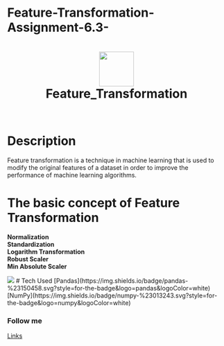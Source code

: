 # Feature-Transformation-Assignment-6.3-
<div align="center">
      <h1> <img src="" width="80px"><br/>Feature_Transformation</h1>
     </div>
<p align="center"> <a href="https://github.com/EmamulHossen" target="_blank"><img alt="" src="https://img.shields.io/badge/Website-EA4C89?style=normal&logo=dribbble&logoColor=white" style="vertical-align:center" /></a> <a href="https://twitter.com/EmamulHossen17" target="_blank"><img alt="" src="https://img.shields.io/badge/Twitter-1DA1F2?style=normal&logo=twitter&logoColor=white" style="vertical-align:center" /></a> <a href="https://www.facebook.com/emamul.hossen.503" target="_blank"><img alt="" src="https://img.shields.io/badge/Facebook-1877F2?style=normal&logo=facebook&logoColor=white" style="vertical-align:center" /></a> <a href="https://www.linkedin.com/in/emamul-hossen-9a8ab1255/}" target="_blank"><img alt="" src="https://img.shields.io/badge/LinkedIn-0077B5?style=normal&logo=linkedin&logoColor=white" style="vertical-align:center" /></a> </p>

# Description
 Feature transformation is a technique in machine learning that is used to modify the original features of a dataset in order to improve the performance of machine learning algorithms. 

# The basic concept of Feature Transformation
**Normalization**<br/>
**Standardization**<br/>
**Logarithm Transformation**<br/>
**Robust Scaler**<br/>
**Min Absolute Scaler**

 <img src="https://media.geeksforgeeks.org/wp-content/uploads/20221222013208/Screenshot_2022-12-22-01-31-04-96_4a24d271e133915ae237d4bec6ffe368.jpg">
# Tech Used
  [Pandas](https://img.shields.io/badge/pandas-%23150458.svg?style=for-the-badge&logo=pandas&logoColor=white) [NumPy](https://img.shields.io/badge/numpy-%23013243.svg?style=for-the-badge&logo=numpy&logoColor=white)
      
      
### Follow me
[Links](https:[//itsvg.in](https://www.facebook.com/emamul.hossen.503))
 
